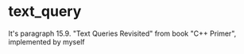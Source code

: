# text_query

It's paragraph 15.9. "Text Queries Revisited" from book "C++ Primer", implemented by myself
